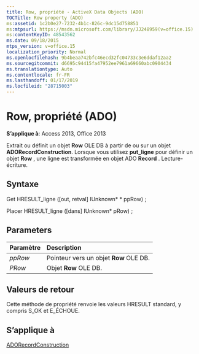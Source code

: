 ```yaml
---
title: Row, propriété - ActiveX Data Objects (ADO)
TOCTitle: Row property (ADO)
ms:assetid: 1c2b0e27-7232-4b1c-826c-9dc15d758851
ms:mtpsurl: https://msdn.microsoft.com/library/JJ248959(v=office.15)
ms:contentKeyID: 48543562
ms.date: 09/18/2015
mtps_version: v=office.15
localization_priority: Normal
ms.openlocfilehash: 9b4beaa742bfc46ecd32fc04733c3e6ddaf12aa2
ms.sourcegitcommit: d6695c94415fa47952ee7961a69660abc0904434
ms.translationtype: Auto
ms.contentlocale: fr-FR
ms.lasthandoff: 01/17/2019
ms.locfileid: "28715003"
---
```

# <a name="row-property-ado"></a>Row, propriété (ADO)

**S’applique à**: Access 2013, Office 2013

Extrait ou définit un objet **Row** OLE DB à partir de ou sur un objet **ADORecordConstruction**. Lorsque vous utilisez **put\_ligne** pour définir un objet **Row** , une ligne est transformée en objet ADO **Record** . Lecture-écriture.

## <a name="syntax"></a>Syntaxe

Get HRESULT\_ligne (\[out, retval\] IUnknown\* \* ppRow) ;

Placer HRESULT\_ligne (\[dans\] IUnknown\* pRow) ;

## <a name="parameters"></a>Parameters

|Paramètre|Description|
|:--------|:----------|
|*ppRow* |Pointeur vers un objet **Row** OLE DB.|
|*PRow* |Objet **Row** OLE DB.|

## <a name="return-values"></a>Valeurs de retour

Cette méthode de propriété renvoie les valeurs HRESULT standard, y compris S\_OK et E\_ÉCHOUE.

## <a name="applies-to"></a>S’applique à

[ADORecordConstruction](adorecordconstruction-interface-ado.md)

